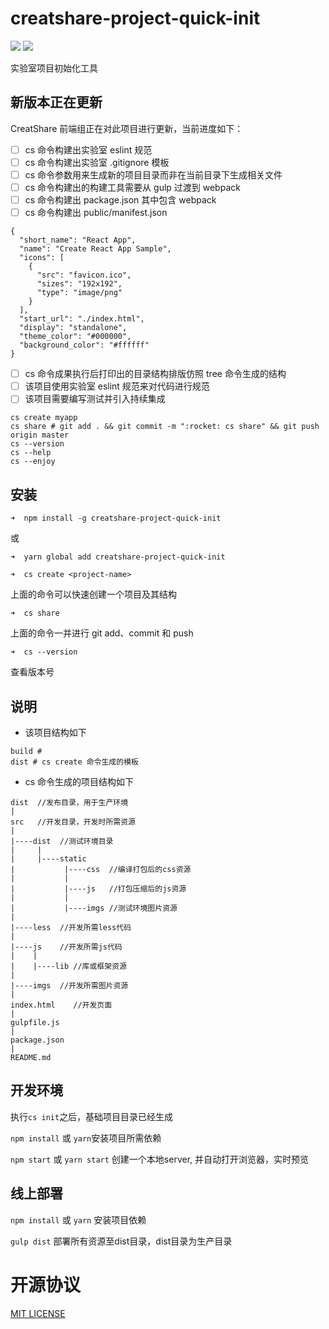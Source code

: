 # creatshare-project-quick-init

[![](https://img.shields.io/npm/v/@cycle/core.svg)](https://www.npmjs.com/package/creatshare-project-quick-init) [![](https://img.shields.io/npm/l/express.svg)](https://github.com/creatshare-demos/creatshare-project-quick-init/blob/master/LICENSE)

实验室项目初始化工具

## 新版本正在更新

CreatShare 前端组正在对此项目进行更新，当前进度如下：

- [ ] cs 命令构建出实验室 eslint 规范
- [ ] cs 命令构建出实验室 .gitignore 模板
- [ ] cs 命令参数用来生成新的项目目录而非在当前目录下生成相关文件
- [ ] cs 命令构建出的构建工具需要从 gulp 过渡到 webpack
- [ ] cs 命令构建出 package.json 其中包含 webpack
- [ ] cs 命令构建出 public/manifest.json

```
{
  "short_name": "React App",
  "name": "Create React App Sample",
  "icons": [
    {
      "src": "favicon.ico",
      "sizes": "192x192",
      "type": "image/png"
    }
  ],
  "start_url": "./index.html",
  "display": "standalone",
  "theme_color": "#000000",
  "background_color": "#ffffff"
}
```

- [ ] cs 命令成果执行后打印出的目录结构排版仿照 tree 命令生成的结构
- [ ] 该项目使用实验室 eslint 规范来对代码进行规范
- [ ] 该项目需要编写测试并引入持续集成

```
cs create myapp
cs share # git add . && git commit -m ":rocket: cs share" && git push origin master
cs --version
cs --help
cs --enjoy
```

## 安装

```
➜  npm install -g creatshare-project-quick-init
```

或

```
➜  yarn global add creatshare-project-quick-init
```

```
➜  cs create <project-name>
```

上面的命令可以快速创建一个项目及其结构

```
➜  cs share
```
上面的命令一并进行 git add、commit 和 push

```
➜  cs --version
```

查看版本号

## 说明

* 该项目结构如下

```
build # 
dist # cs create 命令生成的模板
```

* cs 命令生成的项目结构如下

```
dist  //发布目录，用于生产环境
|
src   //开发目录，开发时所需资源
|
|----dist  //测试环境目录
|     |
|     |----static
|     		|----css  //编译打包后的css资源
|     		|
|     		|----js   //打包压缩后的js资源
|     		|
|     		|----imgs //测试环境图片资源
|
|----less  //开发所需less代码
|
|----js    //开发所需js代码
|    |
|    |----lib //库或框架资源
|
|----imgs  //开发所需图片资源
|
index.html    //开发页面
|
gulpfile.js
|
package.json
|
README.md
```

## 开发环境

执行```cs init```之后，基础项目目录已经生成

```npm install``` 或 ```yarn```安装项目所需依赖

```npm start``` 或 ```yarn start``` 创建一个本地server, 并自动打开浏览器，实时预览

## 线上部署
```npm install``` 或 ```yarn``` 安装项目依赖

```gulp dist``` 部署所有资源至dist目录，dist目录为生产目录

# 开源协议

[MIT LICENSE](./LICENSE)